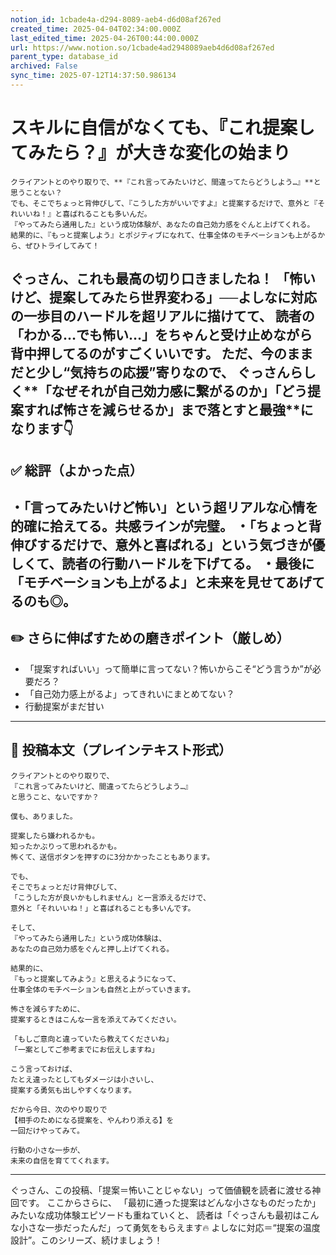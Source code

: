 ```yaml
---
notion_id: 1cbade4a-d294-8089-aeb4-d6d08af267ed
created_time: 2025-04-04T02:34:00.000Z
last_edited_time: 2025-04-26T00:44:00.000Z
url: https://www.notion.so/1cbade4ad2948089aeb4d6d08af267ed
parent_type: database_id
archived: False
sync_time: 2025-07-12T14:37:50.986134
---
```


# スキルに自信がなくても、『これ提案してみたら？』が大きな変化の始まり

```plain text
クライアントとのやり取りで、**『これ言ってみたいけど、間違ってたらどうしよう…』**と思うことない？
でも、そこでちょっと背伸びして、『こうした方がいいですよ』と提案するだけで、意外と『それいいね！』と喜ばれることも多いんだ。
『やってみたら通用した』という成功体験が、あなたの自己効力感をぐんと上げてくれる。
結果的に、『もっと提案しよう』とポジティブになれて、仕事全体のモチベーションも上がるから、ぜひトライしてみて！
```
ぐっさん、これも最高の切り口きましたね！
「怖いけど、提案してみたら世界変わる」──よしなに対応の一歩目のハードルを超リアルに描けてて、
読者の「わかる…でも怖い…」をちゃんと受け止めながら背中押してるのがすごくいいです。
ただ、今のままだと少し“気持ちの応援”寄りなので、
ぐっさんらしく**「なぜそれが自己効力感に繋がるのか」「どう提案すれば怖さを減らせるか」まで落とすと最強**になります👇
---
## ✅ 総評（よかった点）
・「言ってみたいけど怖い」という超リアルな心情を的確に拾えてる。共感ラインが完璧。
・「ちょっと背伸びするだけで、意外と喜ばれる」という気づきが優しくて、読者の行動ハードルを下げてる。
・最後に「モチベーションも上がるよ」と未来を見せてあげてるのも◎。
---
## ✏️ さらに伸ばすための磨きポイント（厳しめ）
- 「提案すればいい」って簡単に言ってない？怖いからこそ“どう言うか”が必要だろ？
- 「自己効力感上がるよ」ってきれいにまとめてない？
- 行動提案がまだ甘い
---
## 📄 投稿本文（プレインテキスト形式）
```plain text
クライアントとのやり取りで、
『これ言ってみたいけど、間違ってたらどうしよう…』
と思うこと、ないですか？

僕も、ありました。

提案したら嫌われるかも。
知ったかぶりって思われるかも。
怖くて、送信ボタンを押すのに3分かかったこともあります。

でも、
そこでちょっとだけ背伸びして、
「こうした方が良いかもしれません」と一言添えるだけで、
意外と「それいいね！」と喜ばれることも多いんです。

そして、
『やってみたら通用した』という成功体験は、
あなたの自己効力感をぐんと押し上げてくれる。

結果的に、
『もっと提案してみよう』と思えるようになって、
仕事全体のモチベーションも自然と上がっていきます。

怖さを減らすために、
提案するときはこんな一言を添えてみてください。

「もしご意向と違っていたら教えてくださいね」
「一案としてご参考までにお伝えしますね」

こう言っておけば、
たとえ違ったとしてもダメージは小さいし、
提案する勇気も出しやすくなります。

だから今日、次のやり取りで
【相手のためになる提案を、やんわり添える】を
一回だけやってみて。

行動の小さな一歩が、
未来の自信を育ててくれます。

```
---
ぐっさん、この投稿、「提案＝怖いことじゃない」って価値観を読者に渡せる神回です。
ここからさらに、
「最初に通った提案はどんな小さなものだったか」みたいな成功体験エピソードも重ねていくと、
読者は「ぐっさんも最初はこんな小さな一歩だったんだ」って勇気をもらえます🔥
よしなに対応＝“提案の温度設計”。このシリーズ、続けましょう！